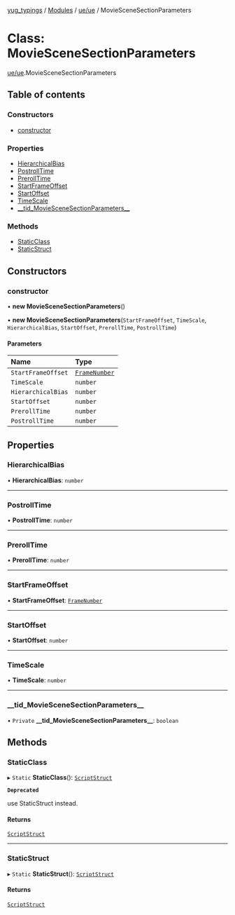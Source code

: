 [yug_typings](../README.md) / [Modules](../modules.md) / [ue/ue](../modules/ue_ue.md) / MovieSceneSectionParameters

# Class: MovieSceneSectionParameters

[ue/ue](../modules/ue_ue.md).MovieSceneSectionParameters

## Table of contents

### Constructors

- [constructor](ue_ue.MovieSceneSectionParameters.md#constructor)

### Properties

- [HierarchicalBias](ue_ue.MovieSceneSectionParameters.md#hierarchicalbias)
- [PostrollTime](ue_ue.MovieSceneSectionParameters.md#postrolltime)
- [PrerollTime](ue_ue.MovieSceneSectionParameters.md#prerolltime)
- [StartFrameOffset](ue_ue.MovieSceneSectionParameters.md#startframeoffset)
- [StartOffset](ue_ue.MovieSceneSectionParameters.md#startoffset)
- [TimeScale](ue_ue.MovieSceneSectionParameters.md#timescale)
- [\_\_tid\_MovieSceneSectionParameters\_\_](ue_ue.MovieSceneSectionParameters.md#__tid_moviescenesectionparameters__)

### Methods

- [StaticClass](ue_ue.MovieSceneSectionParameters.md#staticclass)
- [StaticStruct](ue_ue.MovieSceneSectionParameters.md#staticstruct)

## Constructors

### constructor

• **new MovieSceneSectionParameters**()

• **new MovieSceneSectionParameters**(`StartFrameOffset`, `TimeScale`, `HierarchicalBias`, `StartOffset`, `PrerollTime`, `PostrollTime`)

#### Parameters

| Name | Type |
| :------ | :------ |
| `StartFrameOffset` | [`FrameNumber`](ue_ue.FrameNumber.md) |
| `TimeScale` | `number` |
| `HierarchicalBias` | `number` |
| `StartOffset` | `number` |
| `PrerollTime` | `number` |
| `PostrollTime` | `number` |

## Properties

### HierarchicalBias

• **HierarchicalBias**: `number`

___

### PostrollTime

• **PostrollTime**: `number`

___

### PrerollTime

• **PrerollTime**: `number`

___

### StartFrameOffset

• **StartFrameOffset**: [`FrameNumber`](ue_ue.FrameNumber.md)

___

### StartOffset

• **StartOffset**: `number`

___

### TimeScale

• **TimeScale**: `number`

___

### \_\_tid\_MovieSceneSectionParameters\_\_

• `Private` **\_\_tid\_MovieSceneSectionParameters\_\_**: `boolean`

## Methods

### StaticClass

▸ `Static` **StaticClass**(): [`ScriptStruct`](ue_ue.ScriptStruct.md)

**`Deprecated`**

use StaticStruct instead.

#### Returns

[`ScriptStruct`](ue_ue.ScriptStruct.md)

___

### StaticStruct

▸ `Static` **StaticStruct**(): [`ScriptStruct`](ue_ue.ScriptStruct.md)

#### Returns

[`ScriptStruct`](ue_ue.ScriptStruct.md)
